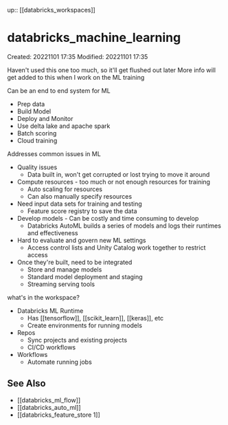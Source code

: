 up:: [[databricks_workspaces]]

# databricks_machine_learning

Created: 20221101 17:35
Modified: 20221101 17:35

Haven't used this one too much, so it'll get flushed out later
More info will get added to this when I work on the ML training

Can be an end to end system for ML
- Prep data
- Build Model
- Deploy and Monitor
- Use delta lake and apache spark
- Batch scoring
- Cloud training

Addresses common issues in ML
- Quality issues
	- Data built in, won't get corrupted or lost trying to move it around
- Compute resources - too much or not enough resources for training
	- Auto scaling for resources
	- Can also manually specify resources
- Need input data sets for training and testing
	- Feature score registry to save the data
- Develop models - Can be costly and time consuming to develop
	- Databricks AutoML builds a series of models and logs their runtimes and effectiveness
- Hard to evaluate and govern new ML settings
	- Access control lists and Unity Catalog work together to restrict access
- Once they're built, need to be integrated
	- Store and manage models
	- Standard model deployment and staging
	- Streaming serving tools

what's in the workspace?
- Databricks ML Runtime
	- Has [[tensorflow]], [[scikit_learn]], [[keras]], etc
	- Create environments for running models
- Repos
	- Sync projects and existing projects
	- CI/CD workflows
- Workflows
	- Automate running jobs

## See Also

- [[databricks_ml_flow]]
- [[databricks_auto_ml]]
- [[databricks_feature_store 1]]

